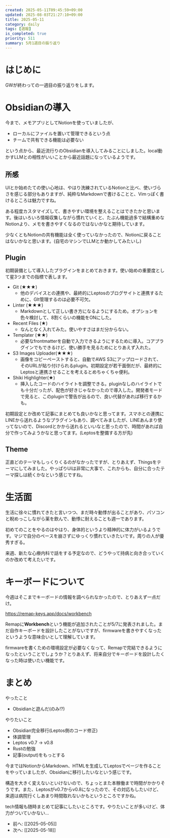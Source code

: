 ```yaml
---
created: 2025-05-11T09:45:59+09:00
updated: 2025-08-03T21:27:10+09:00
title: 2025-05-11
category: daily
tags: [週報]
is_completed: true
priority: 511
summary: 5月1週目の振り返り
---
```


# はじめに

GWが終わっての一週目の振り返りをします。

# Obsidianの導入

今まで、メモアプリとしてNotionを使っていましたが、

- ローカルにファイルを置いて管理できるという点
- チームで共有できる機能は必要ない

という点から、最近流行りのObsidianを導入してみることにしました。local動かすLLMとの相性がいいことから最近話題になっているようです。

## 所感

UIとか始めたての使い心地は、やはり洗練されているNotionと比べ、使いづらさを感じる部分もありますが、純粋なMarkdownで書けることと、Vimっぽく書けるところは魅力ですね。

ある程度カスタマイズして、書きやすい環境を整えることはできたかと思います。後はいろいろ情報収集しながら慣れていくと、たぶん機能過多で結構重めなNotionより、メモを書きやすくなるのではないかなと期待しています。

少なくともNotionの共有機能は全く使っていなかったので、Notionに戻ることはないかなと思います。(自宅のマシンでLLMとか動かしてみたいし)

## Plugin

初期装備として導入したプラグインをまとめておきます。使い始めの重要度として星3つまでの指標で表します。

- Git (★★★)
  - 他のデバイスとの連携や、最終的にLeptosのブログサイトと連携するために、GIt管理するのは必要不可欠。
- Linter (★★★)
  - Markdownとして正しい書き方になるようにするため。オプションを色々検討して、8割くらいの機能をONにした。
- Recent Files (★)
  - なんとなく入れてみた。使いやすさはまだ分からない。
- Templater (★★)
  - 必要なfrontmatterを自動で入力できるようにするために導入。コアプラグインでもできるけど、使い勝手を見るためにとりあえず入れた。
- S3 Images Uploader(★★★)
  - 画像をコピーペーストすると、自動でAWS S3にアップロードされて、そのURLが貼り付けられるplugin。初期設定が若干面倒だが、最終的にLeptosと連携させることを考えるとめちゃくちゃ便利。
- Shiki Highlighter(★)
  - 挿入したコードのハイライトを調整できる。pluginなしのハイライトでも十分だったが、配色が好きじゃなかったので導入した。開発者モードで見ると、このpluginで警告が出るので、良い代替があれば移行するかも。

初期設定とか改めて記事にまとめても良いかなと思ってます。スマホとの連携にLINEから送れるようなプラグインもあり、調べてみましたが、LINEあんまり使ってないので、Discordとかから送れるといいなと思ったので、時間があれば自分で作ってみようかなと思ってます。(Leptosを整備する方が先)

## Theme

正直どのテーマもしっくりくるのがなかったですが、とりあえず、Thingsをテーマにしてみました。やっぱりUIは非常に大事で、これからも、自分に合ったテーマ探しは続くかなという感じですね。

# 生活面

生活に徐々に慣れてきたと言いつつ、まだ時々動悸が出ることがあり、パソコンと睨めっこしながら薬を飲んで、動悸に耐えることも週一であります。

初めてのことをやるのはやはり、身体的というより精神的に体力がいるようです。マジで自分のペースを崩さずにゆっくり慣れていきたいです。周りの人が優秀すぎる。

来週、新たな心療内科で話をする予定なので、どうやって持病と向き合っていくのか改めて考えたいです。

# キーボードについて

今週はそこまでキーボードの情報を調べられなかったので、とりあえず一点だけ。

<div class="bookmark">
  <a href="https://remap-keys.app/docs/workbench">https://remap-keys.app/docs/workbench</a>
</div>

Remapに**Workbench**という機能が追加されたことが5/7に発表されました。まだ自作キーボードを設計したことがないですが、firmwareを書きやすくなったというような意味合いとして理解しています。

firmwareを書くための環境設定が必要なくなって、Remapで完結できるようになったということでしょうか？とりあえず、将来自分でキーボードを設計したくなった時は使いたい機能です。

# まとめ

やったこと

- Obsidianと遊んだ(のみ!?)

やりたいこと

- Obsidian完全移行(Leptos側のコード修正)
- 体調管理
- Leptos v0.7 → v0.8
- Rustの勉強
- 記事(output)をもっとする

今まではNotionからMarkdown、HTMLを生成してLeptosでページを作ることをやっていましたが、Obsidianに移行したいなという感じです。

構造を大きく変えないといけないので、ちょっとまた本稼働まで時間がかかりそうです。また、Leptosがv0.7からv0.8になったので、その対応もしたいけど、来週は病院行くしあまり時間取れないかもというところですかね。

tech情報も随時まとめて記事にしたいところです。やりたいことが多いけど、体力がついていかない…

- 前へ: [[2025-05-05]]
- 次へ: [[2025-05-18]]
